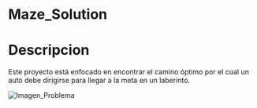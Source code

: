 # Maze_Solution

Descripcion
=====================
Este proyecto está enfocado en encontrar el camino óptimo por el cual un auto debe dirigirse para llegar a la meta en un laberinto. 

![Imagen_Problema](https://user-images.githubusercontent.com/43977461/80845432-cdc53a00-8bce-11ea-96ab-d94eb2347376.png)

